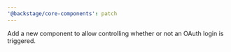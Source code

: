 ```yaml
---
'@backstage/core-components': patch
---
```


Add a new component to allow controlling whether or not an OAuth login is triggered.
